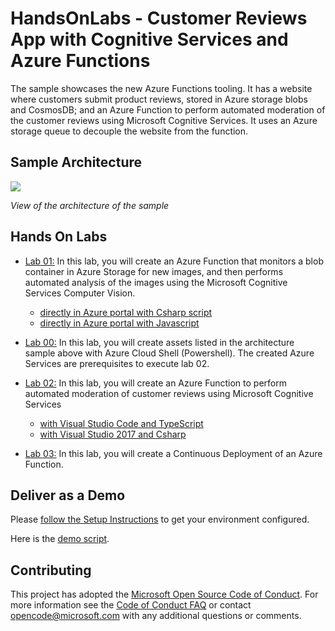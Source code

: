 # HandsOnLabs - Customer Reviews App with Cognitive Services and Azure Functions #

The sample showcases the new Azure Functions tooling. It has a website where customers submit product reviews, stored in Azure storage blobs and CosmosDB; and an Azure Function to perform automated moderation of the customer reviews using Microsoft Cognitive Services. It uses an Azure storage queue to decouple the website from the function.

## Sample Architecture ##

![](Media/Picture20.png)

_View of the architecture of the sample_

## Hands On Labs ##

- [Lab 01:](./doc/01%20-%20Portal) In this lab, you will create an Azure Function that monitors a blob container in Azure Storage for new images, and then performs automated analysis of the images using the Microsoft Cognitive Services Computer Vision.
  - [directly in Azure portal with Csharp script](doc/01%20-%20Portal/Azure%20Functions%20HOL%20(C%23).md)
  - [directly in Azure portal with Javascript](./doc/01%20-%20Portal/Azure%20Functions%20HOL%20(JavaScript).md)

- [Lab 00:](doc/00%20-%20Provision%20resources%20and%20Reset) In this lab, you will create assets listed in the architecture sample above with Azure Cloud Shell (Powershell). The created Azure Services are prerequisites to execute lab 02.
- [Lab 02:](doc/02%20-%20Visual%20Studio) In this lab, you will create an Azure Function to perform automated moderation of customer reviews using Microsoft Cognitive Services
  - [with Visual Studio Code and TypeScript](./doc/02%20-%20Visual%20Studio/VS%20Code%20and%20TypeScript) 
  - [with Visual Studio 2017 and Csharp](./doc/02%20-%20Visual%20Studio/VS2017%20and%20C%23) 
- [Lab 03:](./doc/03%20-%20Continuous%20Delivery) In this lab, you will create a Continuous Deployment of an Azure Function.

## Deliver as a Demo ##

Please [follow the Setup Instructions](SETUP.md) to get your environment configured.

Here is the [demo script](DEMOSCRIPT.md).

## Contributing ##

This project has adopted the [Microsoft Open Source Code of Conduct](https://opensource.microsoft.com/codeofconduct/). For more information see the [Code of Conduct FAQ](https://opensource.microsoft.com/codeofconduct/faq/) or contact [opencode@microsoft.com](mailto:opencode@microsoft.com) with any additional questions or comments.